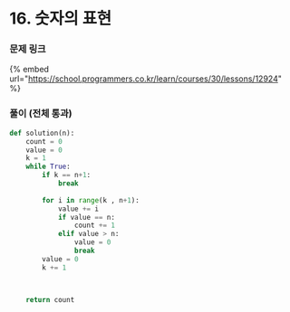 # 16. 숫자의 표현

### 문제 링크

{% embed url="https://school.programmers.co.kr/learn/courses/30/lessons/12924" %}

### 풀이 (전체 통과)

```python
def solution(n):
    count = 0
    value = 0
    k = 1
    while True:
        if k == n+1:
            break
            
        for i in range(k , n+1):
            value += i
            if value == n:
                count += 1
            elif value > n:
                value = 0
                break
        value = 0  
        k += 1



    return count
```

